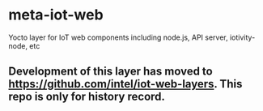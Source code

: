 # meta-iot-web
Yocto layer for IoT web components including node.js, API server, iotivity-node, etc

## Development of this layer has moved to https://github.com/intel/iot-web-layers. This repo is only for history record.
